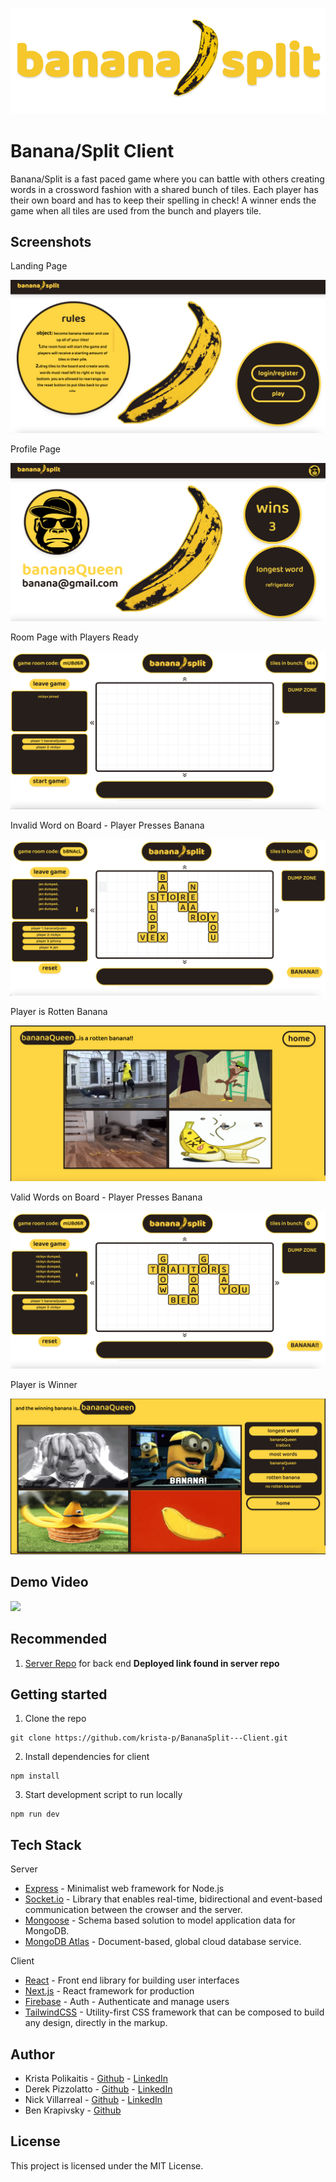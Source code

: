 <p align="center">
  <img src="screenshots/bananasplitlogo.png" />
</p>

# Banana/Split Client

Banana/Split is a fast paced game where you can battle with others creating words in a crossword fashion with a shared bunch of tiles. Each player has their own board and has to keep their spelling in check! A winner ends the game when all tiles are used from the bunch and players tile.

## Screenshots

Landing Page
<p align="center">
  <img src="screenshots/landingpage.png" />
</p>

Profile Page
<p align="center">
  <img src="screenshots/profilepage.png" />
</p>

Room Page with Players Ready
<p align="center">
  <img src="screenshots/playersready.png" />
</p>

Invalid Word on Board - Player Presses Banana
<p align="center">
  <img src="screenshots/spelledincorrect.png" />
</p>

Player is Rotten Banana
<p align="center">
  <img src="screenshots/loser.png" />
</p>

Valid Words on Board - Player Presses Banana
<p align="center">
  <img src="screenshots/spelledright.png" />
</p>

Player is Winner
<p align="center">
  <img src="screenshots/winner.png" />
</p>

## Demo Video
[![](http://img.youtube.com/vi/l9poSQ65Dms/0.jpg)](http://www.youtube.com/watch?v=l9poSQ65Dms "https://youtu.be/l9poSQ65Dms")

## Recommended
1. [Server Repo](https://github.com/Villux-NV/BananaSplit---Server) for back end
**Deployed link found in server repo**

## Getting started

1. Clone the repo

```
git clone https://github.com/krista-p/BananaSplit---Client.git
```

2. Install dependencies for client

```
npm install
```


3. Start development script to run locally

```
npm run dev
```

## Tech Stack

Server
- [Express](https://expressjs.com/) - Minimalist web framework for Node.js
- [Socket.io](https://socket.io/) - Library that enables real-time, bidirectional and event-based communication between the crowser and the server.
- [Mongoose](https://sequelize.org/) - Schema based solution to model application data for MongoDB.
- [MongoDB Atlas](https://www.mongodb.com/cloud/atlas) - Document-based, global cloud database service.

Client
- [React](https://reactjs.org/) - Front end library for building user interfaces
- [Next.js](https://nextjs.org/) - React framework for production
- [Firebase](https://firebase.google.com/) - Auth - Authenticate and manage users
- [TailwindCSS](https://tailwindcss.com/) - Utility-first CSS framework that can be composed to build any design, directly in the markup.
## Author

* Krista Polikaitis - [Github](https://github.com/krista-p) - [LinkedIn](https://www.linkedin.com/in/krista-polikaitis/)
* Derek Pizzolatto - [Github](https://github.com/chuck517) - [LinkedIn]()
* Nick Villarreal - [Github](https://github.com/Villux-NV) - [LinkedIn](https://www.linkedin.com/in/nick-villarreal/)
* Ben Krapivsky - [Github](https://github.com/Benkr)

## License

This project is licensed under the MIT License.
